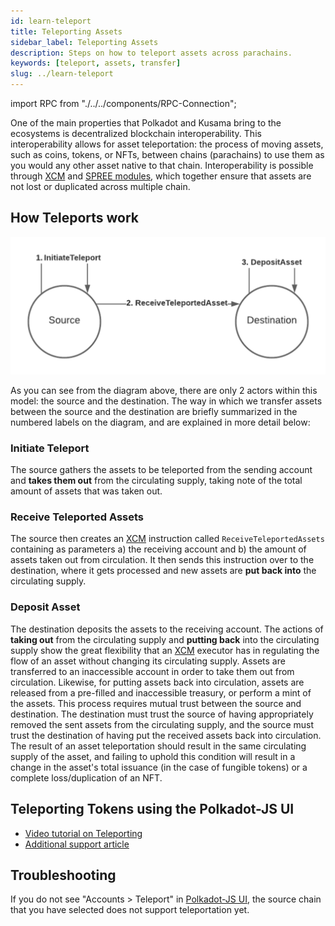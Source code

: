 ```yaml
---
id: learn-teleport
title: Teleporting Assets
sidebar_label: Teleporting Assets
description: Steps on how to teleport assets across parachains.
keywords: [teleport, assets, transfer]
slug: ../learn-teleport
---
```


import RPC from "./../../components/RPC-Connection";

One of the main properties that Polkadot and Kusama bring to the ecosystems is decentralized
blockchain interoperability. This interoperability allows for asset teleportation: the process of
moving assets, such as coins, tokens, or NFTs, between chains (parachains) to use them as you would
any other asset native to that chain. Interoperability is possible through [XCM][] and [SPREE
modules][], which together ensure that assets are not lost or duplicated across multiple chain.

## How Teleports work

![teleport](../assets/cardamom/teleport-asset.png)

As you can see from the diagram above, there are only 2 actors within this model: the source and the
destination. The way in which we transfer assets between the source and the destination are briefly
summarized in the numbered labels on the diagram, and are explained in more detail below:

### Initiate Teleport

The source gathers the assets to be teleported from the sending account and **takes them out** from
the circulating supply, taking note of the total amount of assets that was taken out.

### Receive Teleported Assets

The source then creates an [XCM][] instruction called `ReceiveTeleportedAssets` containing as
parameters a) the receiving account and b) the amount of assets taken out from circulation. It then
sends this instruction over to the destination, where it gets processed and new assets are **put
back into** the circulating supply.

### Deposit Asset

The destination deposits the assets to the receiving account. The actions of **taking out** from the
circulating supply and **putting back** into the circulating supply show the great flexibility that
an [XCM][] executor has in regulating the flow of an asset without changing its circulating supply.
Assets are transferred to an inaccessible account in order to take them out from circulation.
Likewise, for putting assets back into circulation, assets are released from a pre-filled and
inaccessible treasury, or perform a mint of the assets. This process requires mutual trust between
the source and destination. The destination must trust the source of having appropriately removed
the sent assets from the circulating supply, and the source must trust the destination of having put
the received assets back into circulation. The result of an asset teleportation should result in the
same circulating supply of the asset, and failing to uphold this condition will result in a change
in the asset's total issuance (in the case of fungible tokens) or a complete loss/duplication of an
NFT.

## Teleporting Tokens using the Polkadot-JS UI

- [Video tutorial on Teleporting](https://youtu.be/PGyDpH2kad8)
- [Additional support article](https://support.polkadot.network/support/solutions/articles/65000181119-how-to-teleport-dot-or-ksm-between-Cardamom-or-statemine)

## Troubleshooting

If you do not see "Accounts > Teleport" in [Polkadot-JS UI], the source chain that you have selected
does not support teleportation yet.

[polkadot-js ui]: https://polkadot.js.org/apps/
[xcm]: learn-xcm.md
[spree modules]: learn-spree.md
